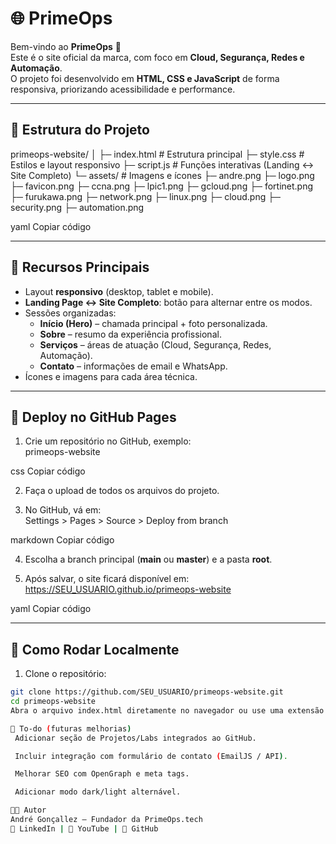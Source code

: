 # 🌐 PrimeOps

Bem-vindo ao **PrimeOps** 🚀  
Este é o site oficial da marca, com foco em **Cloud, Segurança, Redes e Automação**.  
O projeto foi desenvolvido em **HTML, CSS e JavaScript** de forma responsiva, priorizando acessibilidade e performance.  

---

## 📂 Estrutura do Projeto

primeops-website/
│
├─ index.html # Estrutura principal
├─ style.css # Estilos e layout responsivo
├─ script.js # Funções interativas (Landing ↔ Site Completo)
└─ assets/ # Imagens e ícones
├─ andre.png
├─ logo.png
├─ favicon.png
├─ ccna.png
├─ lpic1.png
├─ gcloud.png
├─ fortinet.png
├─ furukawa.png
├─ network.png
├─ linux.png
├─ cloud.png
├─ security.png
├─ automation.png

yaml
Copiar código

---

## 📱 Recursos Principais

- Layout **responsivo** (desktop, tablet e mobile).  
- **Landing Page ↔ Site Completo**: botão para alternar entre os modos.  
- Sessões organizadas:  
  - **Início (Hero)** – chamada principal + foto personalizada.  
  - **Sobre** – resumo da experiência profissional.  
  - **Serviços** – áreas de atuação (Cloud, Segurança, Redes, Automação).  
  - **Contato** – informações de email e WhatsApp.  
- Ícones e imagens para cada área técnica.  

---

## 🚀 Deploy no GitHub Pages

1. Crie um repositório no GitHub, exemplo:  
primeops-website

css
Copiar código

2. Faça o upload de todos os arquivos do projeto.

3. No GitHub, vá em:  
Settings > Pages > Source > Deploy from branch

markdown
Copiar código

4. Escolha a branch principal (**main** ou **master**) e a pasta **root**.

5. Após salvar, o site ficará disponível em:  
https://SEU_USUARIO.github.io/primeops-website

yaml
Copiar código

---

## 🔧 Como Rodar Localmente

1. Clone o repositório:  
```bash
git clone https://github.com/SEU_USUARIO/primeops-website.git
cd primeops-website
Abra o arquivo index.html diretamente no navegador ou use uma extensão como Live Server no VS Code.

📌 To-do (futuras melhorias)
 Adicionar seção de Projetos/Labs integrados ao GitHub.

 Incluir integração com formulário de contato (EmailJS / API).

 Melhorar SEO com OpenGraph e meta tags.

 Adicionar modo dark/light alternável.

👨‍💻 Autor
André Gonçallez – Fundador da PrimeOps.tech
🔗 LinkedIn | 🔗 YouTube | 🔗 GitHub

